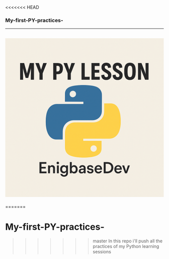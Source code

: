 <<<<<<< HEAD
### My-first-PY-practices-
---
![My Py Lesson](img/MYPYLESSONS.png)
---
=======
# My-first-PY-practices-
>>>>>>> master
In this repo i'll push all the practices of my Python learning sessions
